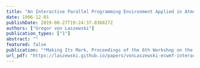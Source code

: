 ```yaml
---
title: "An Interactive Parallel Programming Environment Applied in Atmospheric Science"
date: 1996-12-01
publishDate: 2019-08-27T19:24:37.036827Z
authors: ["Gregor von Laszewski"]
publication_types: ["1"]
abstract: ""
featured: false
publication: "*Making Its Mark, Proceedings of the 6th Workshop on the Use of Parallel Processors in Meteorology*"
url_pdf: "https://laszewski.github.io/papers/vonLaszewski-ecwmf-interactive.pdf"
---
```


